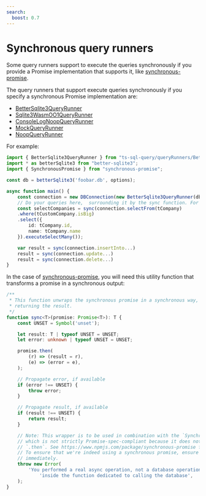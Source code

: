 ```yaml
---
search:
  boost: 0.7
---
```

# Synchronous query runners

Some query runners support to execute the queries synchronously if you provide a Promise implementation that supports it, like [synchronous-promise](https://www.npmjs.com/package/synchronous-promise).

The query runners that support execute queries synchronously if you specify a synchronous Promise implementation are:

- [BetterSqlite3QueryRunner](../configuration/query-runners/recommended/better-sqlite3.md)
- [Sqlite3WasmOO1QueryRunner](../configuration/query-runners/recommended/sqlite-wasm-OO1.md)
- [ConsoleLogNoopQueryRunner](../configuration/query-runners/general-purpose/ConsoleLogNoopQueryRunner.md)
- [MockQueryRunner](../configuration/query-runners/general-purpose/MockQueryRunner.md)
- [NoopQueryRunner](../configuration/query-runners/general-purpose/NoopQueryRunner.md)

For example:

```ts
import { BetterSqlite3QueryRunner } from "ts-sql-query/queryRunners/BetterSqlite3QueryRunner";
import * as betterSqlite3 from "better-sqlite3";
import { SynchronousPromise } from "synchronous-promise";

const db = betterSqlite3('foobar.db', options);

async function main() {
    const connection = new DBConnection(new BetterSqlite3QueryRunner(db, { promise: SynchronousPromise }));
    // Do your queries here,  surrounding it by the sync function. For example:
    const selectCompanies = sync(connection.selectFrom(tCompany)
    .where(tCustomCompany.isBig)
    .select({
        id: tCompany.id,
        name: tCompany.name
    }).executeSelectMany());

    var result = sync(connection.insertInto...)
    result = sync(connection.update...)
    result = sync(connection.delete...)
}
```

In the case of [synchronous-promise](https://www.npmjs.com/package/synchronous-promise), you will need this utility function that transforms a promise in a synchronous output:

```ts
/**
 * This function unwraps the synchronous promise in a synchronous way,
 * returning the result.
 */
function sync<T>(promise: Promise<T>): T {
    const UNSET = Symbol('unset');

    let result: T | typeof UNSET = UNSET;
    let error: unknown | typeof UNSET = UNSET;

    promise.then(
        (r) => (result = r),
        (e) => (error = e),
    );

    // Propagate error, if available
    if (error !== UNSET) {
        throw error;
    }

    // Propagate result, if available
    if (result !== UNSET) {
        return result;
    }

    // Note: This wrapper is to be used in combination with the `SynchronousPromise` type,
    // which is not strictly Promise-spec-compliant because it does not defer when calling
    // `.then`. See https://www.npmjs.com/package/synchronous-promise for more details.
    // To ensure that we're indeed using a synchronous promise, ensure that the promise resolved
    // immediately.
    throw new Error(
        'You performed a real async operation, not a database operation, ' +
            'inside the function dedicated to calling the database',
    );
}
```
